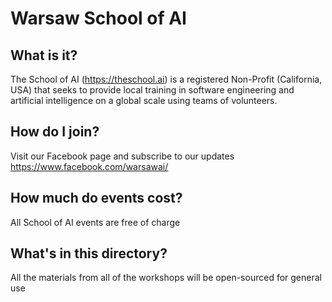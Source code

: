 # Warsaw School of AI

## What is it?
The School of AI (https://theschool.ai) is a registered Non-Profit (California, USA) that seeks to provide local training in software engineering and artificial intelligence on a global scale using teams of volunteers.

## How do I join?
Visit our Facebook page and subscribe to our updates https://www.facebook.com/warsawai/

## How much do events cost?
All School of AI events are free of charge

## What's in this directory?
All the materials from all of the workshops will be open-sourced for general use
